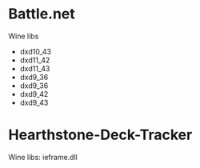 Battle.net
==========
Wine libs
* dxd10_43
* dxd11_42
* dxd11_43
* dxd9_36
* dxd9_36
* dxd9_42
* dxd9_43

Hearthstone-Deck-Tracker
========================
Wine libs:
ieframe.dll

